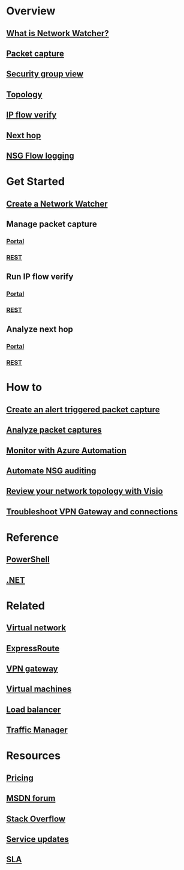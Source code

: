 # Overview
## [What is Network Watcher?](network-watcher-monitoring-overview.md)
## [Packet capture](network-watcher-packet-capture-overview.md)
## [Security group view](network-watcher-security-group-view-overview.md)
## [Topology](network-watcher-topology-overview.md)
## [IP flow verify](network-watcher-ip-flow-verify-overview.md)
## [Next hop](network-watcher-next-hop-overview.md)
## [NSG Flow logging](network-watcher-nsg-flow-logging-overview.md)
# Get Started
## [Create a Network Watcher](network-watcher-create.md)
## Manage packet capture
### [Portal](network-watcher-packet-capture-manage-portal.md)
### [REST](network-watcher-packet-capture-manage-rest.md)
## Run IP flow verify
### [Portal](network-watcher-check-ip-flow-verify-portal.md)
### [REST](network-watcher-check-ip-flow-verify-rest.md)
## Analyze next hop
### [Portal](network-watcher-check-next-hop-portal.md)
### [REST](network-watcher-check-next-hop-rest.md)
# How to
## [Create an alert triggered packet capture](network-watcher-alert-triggered-packet-capture.md)
## [Analyze packet captures](network-watcher-deep-packet-inspection.md)
## [Monitor with Azure Automation](network-watcher-monitor-with-azure-automation.md)
## [Automate NSG auditing](network-watcher-nsg-auditing.md)
## [Review your network topology with Visio](network-watcher-topology-visio-rest.md)
## [Troubleshoot VPN Gateway and connections](network-watcher-troubleshoot-manage-rest.md)
# Reference
## [PowerShell](https://docs.microsoft.com/powershell/resourcemanager)
## [.NET](/dotnet/api)
# Related
## [Virtual network](/azure/virtual-network/)
## [ExpressRoute](/azure/expressroute/)
## [VPN gateway](/azure/vpn-gateway/)
## [Virtual machines](/azure/virtual-machines/)
## [Load balancer](/azure/load-balancer/)
## [Traffic Manager](/azure/traffic-manager/)
# Resources
## [Pricing](https://azure.microsoft.com/pricing/details/network-watcher/)
## [MSDN forum](https://social.msdn.microsoft.com/Forums/en-US/home?forum=WAVirtualMachinesVirtualNetwork)
## [Stack Overflow](http://stackoverflow.com/questions/tagged/network-watcher)
## [Service updates](https://azure.microsoft.com/updates/?product=network-watcher)
## [SLA](https://azure.microsoft.com/support/legal/sla/)
